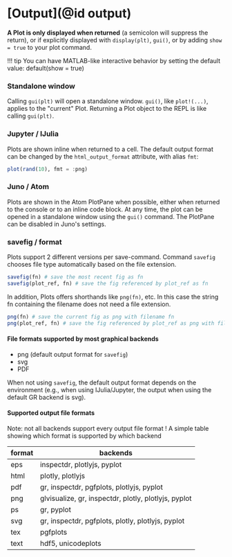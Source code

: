 
# [Output](@id output)


**A Plot is only displayed when returned** (a semicolon will suppress the return), or if explicitly displayed with `display(plt)`, `gui()`, or by adding `show = true` to your plot command.


!!! tip
    You can have MATLAB-like interactive behavior by setting the default value: default(show = true)

### Standalone window

Calling `gui(plt)` will open a standalone window.  `gui()`, like `plot!(...)`, applies to the "current" Plot.  Returning a Plot object to the REPL is like calling `gui(plt)`.


### Jupyter / IJulia

Plots are shown inline when returned to a cell.  The default output format can be changed by the `html_output_format` attribute, with alias `fmt`:

```julia
plot(rand(10), fmt = :png)
```

### Juno / Atom

Plots are shown in the Atom PlotPane when possible, either when returned to the console or to an inline code block. At any time, the plot can be opened in a standalone window using the `gui()` command. 
The PlotPane can be disabled in Juno's settings.

### savefig / format

Plots support 2 different versions per save-command.
Command `savefig` chooses file type automatically based on the file extension.

```julia
savefig(fn) # save the most recent fig as fn
savefig(plot_ref, fn) # save the fig referenced by plot_ref as fn
```

In addition, Plots offers shorthands like `png(fn)`, etc.
In this case the string fn containing the filename does not need a file extension.

```julia
png(fn) # save the current fig as png with filename fn
png(plot_ref, fn) # save the fig referenced by plot_ref as png with filename fn
```

#### File formats supported by most graphical backends

 - png (default output format for `savefig`)
 - svg
 - PDF
 
When not using `savefig`, the default output format depends on the environment (e.g., when using IJulia/Jupyter, the output when using the default GR backend is svg).

#### Supported output file formats

Note:   not all backends support every output file format !
A simple table showing which format is supported by which backend

| format | backends |
|--------|----------|
| eps | inspectdr, plotlyjs, pyplot |
| html | plotly,  plotlyjs |
| pdf | gr, inspectdr, pgfplots, plotlyjs, pyplot |
| png | glvisualize, gr, inspectdr, plotly, plotlyjs, pyplot |
| ps | gr, pyplot |
| svg | gr, inspectdr, pgfplots, plotly, plotlyjs, pyplot |
| tex | pgfplots |
| text | hdf5, unicodeplots |
